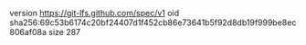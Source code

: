 version https://git-lfs.github.com/spec/v1
oid sha256:69c53b6174c20bf24407d1f452cb86e73641b5f92d8db19f999be8ec806af08a
size 287
